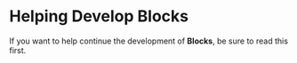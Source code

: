 Helping Develop Blocks
======================

If you want to help continue the development of **Blocks**, be sure to read this first.
